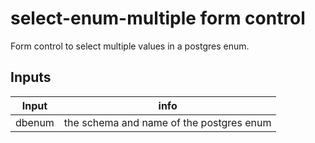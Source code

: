 # select-enum-multiple form control

Form control to select multiple values in a postgres enum.

## Inputs 

| Input | info |
| --- | --- |
| dbenum | the schema and name of the postgres enum |
 